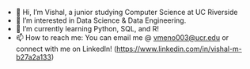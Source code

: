 - 👋 Hi, I’m Vishal, a junior studying Computer Science at UC Riverside
- 👀 I’m interested in Data Science & Data Engineering.
- 🌱 I’m currently learning Python, SQL, and R!
- 📫 How to reach me: You can email me @ vmeno003@ucr.edu or connect with me on LinkedIn! (https://www.linkedin.com/in/vishal-m-b27a2a133)

<!---
vmeno0020/vmeno0020 is a ✨ special ✨ repository because its `README.md` (this file) appears on your GitHub profile.
You can click the Preview link to take a look at your changes.
--->
